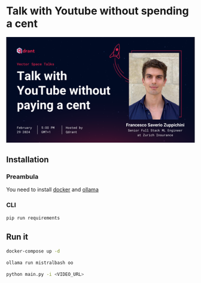 # Talk with Youtube without spending a cent

![alt](media/header.png)

## Installation
### Preambula

You need to install [docker](https://docs.docker.com/engine/install/) and [ollama](https://ollama.com/download/linux)

### CLI

```bash
pip run requirements
```

## Run it

```bash
docker-compose up -d
```

```bash
ollama run mistralbash oo
```

```bash
python main.py -i <VIDEO_URL>
```
